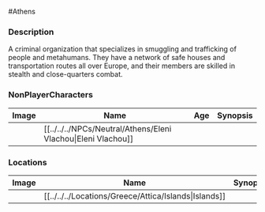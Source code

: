 #Athens 
### Description
A criminal organization that specializes in smuggling and trafficking of people and metahumans. They have a network of safe houses and transportation routes all over Europe, and their members are skilled in stealth and close-quarters combat.

### NonPlayerCharacters

| Image | Name              | Age | Synopsis |
| ----- | ----------------- | --- | -------- |
|       | [[../../../NPCs/Neutral/Athens/Eleni Vlachou\|Eleni Vlachou]] |     |          |

### Locations

| Image | Name   | Synopsis |
| ----- | ------ | -------- |
|       | [[../../../Locations/Greece/Attica/Islands\|Islands]] |         |